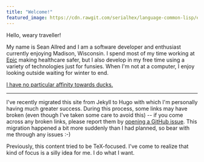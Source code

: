 ```yaml
---
title: "Welcome!"
featured_image: https://cdn.rawgit.com/serialhex/language-common-lisp/eaae981b68cff11951f296174f1248f03c7e1083/lisplogo_alien.svg
---
```


Hello, weary traveller!

My name is Sean Allred and I am a software developer and enthusiast
currently enjoying Madison, Wisconsin.  I spend most of my time
working at [Epic][epic.com] making healthcare safer, but I also
develop in my free time using a variety of technologies just for
funsies.  When I'm not at a computer, I enjoy looking outside waiting
for winter to end.

[I have no particular affinity towards ducks.][ducks]

---

I've recently migrated this site from Jekyll to Hugo with which I'm
personally having much greater success.  During this process, some
links may have broken (even though I've taken some care to avoid
this) -- if you come across any broken links, please report them by
[opening a GitHub issue][github].  This migration happened a bit more
suddenly than I had planned, so bear with me through any issues :-)

Previously, this content tried to be TeX-focused.  I've come to
realize that kind of focus is a silly idea for me.  I do what I want.

[epic.com]: //www.epic.com/
[github]: //github.com/vermiculus/seanallred.com/issues
[ducks]: //tex.meta.stackexchange.com/tags/ducks/info
